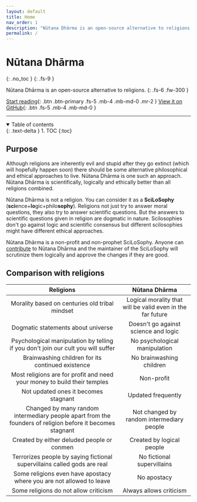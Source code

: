```yaml
---
layout: default
title: Home
nav_order: 1
description: "Nūtana Dhārma is an open-source alternative to religions."
permalink: /
---
```


# Nūtana Dhārma
{: .no_toc }
{: .fs-9 }

Nūtana Dhārma is an open-source alternative to religions.
{: .fs-6 .fw-300 }

[Start reading](/ethics/ten-precepts/){: .btn .btn-primary .fs-5 .mb-4 .mb-md-0 .mr-2 } <a href="https://github.com/SageofPHY6Paths/NutanaDharma" target="_blank">View it on GitHub</a>{: .btn .fs-5 .mb-4 .mb-md-0 }

---
<details open markdown="block">
  <summary>
    Table of contents
  </summary>
  {: .text-delta }
1. TOC
{:toc}
</details>

## Purpose

Although religions are inherently evil and stupid after they go extinct (which will hopefully happen soon) there should be some alternative philosophical and ethical approaches to live. Nūtana Dhārma is one such an approach. Nūtana Dhārma is scientifically, logically and ethically better than all religions combined.

Nūtana Dhārma is not a religion. You can consider it as a **SciLoSophy** (**sci**ence+**lo**gic+philo**sophy**). Religions not just try to answer moral questions, they also try to answer scientific questions. But the answers to scientific questions given in religion are dogmatic in nature. Scilosophies don't go against logic and scientific consensus but different scilosophies might have different ethical approaches.

Nūtana Dhārma is a non-profit and non-prophet SciLoSophy. Anyone can [contribute](/contribute) to Nūtana Dhārma and the maintainer of the SciLoSophy will scrutinize them logically and approve the changes if they are good.

## Comparison with religions

| Religions | Nūtana Dhārma |
|:---:|:---:|
| Morality based on centuries old tribal mindset | Logical morality that will be valid even in the far future |
| Dogmatic statements about universe | Doesn't go against science and logic |
| Psychological manipulation by telling if you don't join our cult you will suffer | No psychological manipulation |
| Brainwashing children for its continued existence | No brainwashing children |
| Most religions are for profit and need your money to build their temples |  Non-profit  |
| Not updated ones it becomes stagnant | Updated frequently |
| Changed by many random intermediary people apart from the founders of religion before it becomes stagnant | Not changed by random intermediary people |
| Created by either deluded people or conmen | Created by logical people |
| Terrorizes people by saying fictional supervillains called gods are real | No fictional supervillains |
| Some religions even have apostacy where you are not allowed to leave  | No apostacy |
| Some religions do not allow criticism | Always allows criticism |
